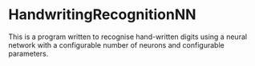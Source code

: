 # HandwritingRecognitionNN

This is a program written to recognise hand-written digits using a neural network with a configurable number of neurons and configurable parameters.
